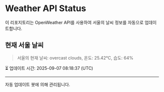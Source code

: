 
# Weather API Status

이 리포지토리는 OpenWeather API를 사용하여 서울의 날씨 정보를 자동으로 업데이트합니다.

## 현재 서울 날씨
> 서울의 현재 날씨: overcast clouds, 온도: 25.42°C, 습도: 64%

⏳ 업데이트 시간: 2025-09-07 08:18:37 (UTC)

---
자동 업데이트 봇에 의해 관리됩니다.
